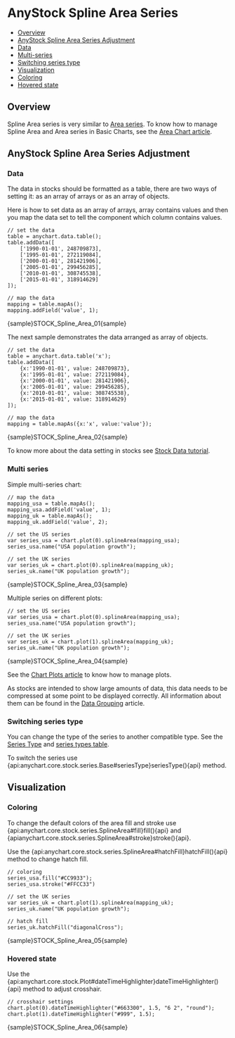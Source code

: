# AnyStock Spline Area Series

* [Overview](#overview)
* [AnyStock Spline Area Series Adjustment](#anystock_spline_area_series_adjustment)
 * [Data](#data)
 * [Multi-series](#multi_series)  
 * [Switching series type](#switching_series_type)
* [Visualization](#visualization)
 * [Coloring](#coloring)
 * [Hovered state](#hovered_state)

## Overview

Spline Area series is very similar to [Area series](Area). To know how to manage Spline Area and Area series in Basic Charts, see the [Area Chart article](../../Basic_Chart/Area_Chart).
 
## AnyStock Spline Area Series Adjustment

### Data

The data in stocks should be formatted as a table, there are two ways of setting it: as an array of arrays or as an array of objects. 

Here is how to set data as an array of arrays, array contains values and then you map the data set to tell the component which column contains values.

```
// set the data
table = anychart.data.table();
table.addData([
    ['1990-01-01', 248709873],
    ['1995-01-01', 272119084],
    ['2000-01-01', 281421906],
    ['2005-01-01', 299456285],
    ['2010-01-01', 308745538],
    ['2015-01-01', 318914629]
]);
  
// map the data
mapping = table.mapAs();
mapping.addField('value', 1);
```

{sample}STOCK\_Spline\_Area\_01{sample}

The next sample demonstrates the data arranged as array of objects. 

```
// set the data
table = anychart.data.table('x');
table.addData([
    {x:'1990-01-01', value: 248709873},
    {x:'1995-01-01', value: 272119084},
    {x:'2000-01-01', value: 281421906},
    {x:'2005-01-01', value: 299456285},
    {x:'2010-01-01', value: 308745538},
    {x:'2015-01-01', value: 318914629}
]);
  
// map the data
mapping = table.mapAs({x:'x', value:'value'});
```

{sample}STOCK\_Spline\_Area\_02{sample}

To know more about the data setting in stocks see [Stock Data tutorial](../Data). 

### Multi series

Simple multi-series chart:

```
// map the data
mapping_usa = table.mapAs();
mapping_usa.addField('value', 1);
mapping_uk = table.mapAs();
mapping_uk.addField('value', 2);

// set the US series
var series_usa = chart.plot(0).splineArea(mapping_usa);
series_usa.name("USA population growth");

// set the UK series
var series_uk = chart.plot(0).splineArea(mapping_uk);
series_uk.name("UK population growth");
```

{sample}STOCK\_Spline\_Area\_03{sample}

Multiple series on different plots:

```
// set the US series
var series_usa = chart.plot(0).splineArea(mapping_usa);
series_usa.name("USA population growth");

// set the UK series
var series_uk = chart.plot(1).splineArea(mapping_uk);
series_uk.name("UK population growth");
```

{sample}STOCK\_Spline\_Area\_04{sample}

See the [Chart Plots article](../Chart_Plots) to know how to manage plots.

As stocks are intended to show large amounts of data, this data needs to be compressed at some point to be displayed correctly. All information about them can be found in the [Data Grouping](../Data_Grouping) article.

### Switching series type

You can change the type of the series to another compatible type. See the [Series Type](Series_Type) and [series types table](Supported_Series#list_of_supported_series).

To switch the series use {api:anychart.core.stock.series.Base#seriesType}seriesType(){api} method.

## Visualization

### Coloring

To change the default colors of the area fill and stroke use {api:anychart.core.stock.series.SplineArea#fill}fill(){api} and {apianychart.core.stock.series.SplineArea#stroke}stroke(){api}. 

Use the {api:anychart.core.stock.series.SplineArea#hatchFill}hatchFill(){api} method to change hatch fill.

```
// coloring
series_usa.fill("#CC9933");
series_usa.stroke("#FFCC33")

// set the UK series
var series_uk = chart.plot(1).splineArea(mapping_uk);
series_uk.name("UK population growth");

// hatch fill
series_uk.hatchFill("diagonalCross");
```

{sample}STOCK\_Spline\_Area\_05{sample}

### Hovered state

Use the {api:anychart.core.stock.Plot#dateTimeHighlighter}dateTimeHighlighter(){api} method to adjust crosshair. 

```
// crosshair settings
chart.plot(0).dateTimeHighlighter("#663300", 1.5, "6 2", "round");
chart.plot(1).dateTimeHighlighter("#999", 1.5);
```

{sample}STOCK\_Spline\_Area\_06{sample}